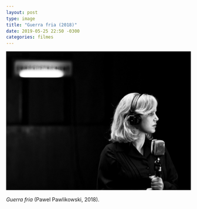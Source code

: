 ```yaml
---
layout: post
type: image
title: "Guerra fria (2018)"
date: 2019-05-25 22:50 -0300
categories: filmes
---
```

![Guerra Fria](/assets/2019/filme-guerra-fria.jpg)

_Guerra fria_ (Pawel Pawlikowski, 2018).
